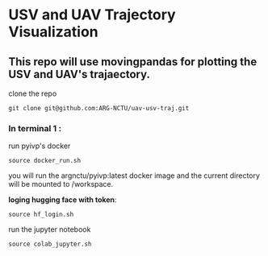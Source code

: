 # USV and UAV Trajectory Visualization
## This repo will use **movingpandas** for plotting the USV and UAV's trajaectory.

clone the repo
```
git clone git@github.com:ARG-NCTU/uav-usv-traj.git
```

### In terminal 1 : 
run pyivp's docker 
```
source docker_run.sh
```
you will run the argnctu/pyivp:latest docker image and the current directory will be mounted to /workspace.

**loging hugging face with token**: 
```
source hf_login.sh
```

run the jupyter notebook
```
source colab_jupyter.sh
```


